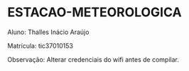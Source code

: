 # ESTACAO-METEOROLOGICA

Aluno: Thalles Inácio Araújo

Matrícula: tic37010153

Observação: Alterar credenciais do wifi antes de compilar.
